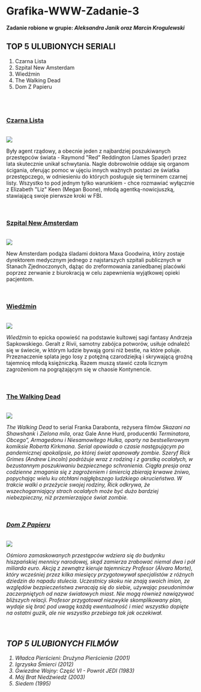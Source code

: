 <!--
![czarnalista](https://user-images.githubusercontent.com/84681166/119273058-6a5adf80-bc09-11eb-9297-210ee1c450c6.PNG)
![NEWAMSTERDAM](https://user-images.githubusercontent.com/84681166/119273010-3da6c800-bc09-11eb-9c68-4785a8ed1dfa.PNG)
![wiedzmin](https://user-images.githubusercontent.com/84681166/119272981-1819be80-bc09-11eb-9c4a-b3eec609881b.PNG)
![TWD](https://user-images.githubusercontent.com/84681166/119272950-e9034d00-bc08-11eb-9d4d-6b1ad0ed1e4e.PNG)
![domzpapieru](https://user-images.githubusercontent.com/84681166/119273116-af7f1180-bc09-11eb-9c5f-06c38202a4b9.PNG)

-->
# Grafika-WWW-Zadanie-3
<b> Zadanie robione w grupie: <i>Aleksandra Janik oraz Marcin Krogulewski</i></b>
<br>
<h2> TOP 5 ULUBIONYCH SERIALI </h1>
<ol>
  <li> Czarna Lista </li>
  <li> Szpital New Amsterdam </li>
  <li> Wiedźmin </li>
  <li> The Walking Dead </li>
  <li> Dom Z Papieru </li>
</ol>
<br>
<br>
<h3><a href="https://www.filmweb.pl/serial/Czarna+lista-2013-683563/descs">Czarna Lista</a></h2>
<br>
<img src="https://user-images.githubusercontent.com/84681166/119273058-6a5adf80-bc09-11eb-9297-210ee1c450c6.PNG">
<p>
  Były agent rządowy, a obecnie jeden z najbardziej poszukiwanych przestępców świata - Raymond "Red" Reddington (James Spader) przez lata skutecznie unikał schwytania. Nagle dobrowolnie oddaje się organom ścigania, oferując pomoc w ujęciu innych ważnych postaci ze światka przestępczego, w odniesieniu do których posługuje się terminem czarnej listy. Wszystko to pod jednym tylko warunkiem - chce rozmawiać wyłącznie z Elizabeth "Liz" Keen (Megan Boone), młodą agentką-nowicjuszką, stawiającą swoje pierwsze kroki w FBI.
</p>
<br>
<h3><a href="https://www.filmweb.pl/serial/Szpital+New+Amsterdam-2018-809601">Szpital New Amsterdam</a></h2>
<br>
<img src="https://user-images.githubusercontent.com/84681166/119273010-3da6c800-bc09-11eb-9c68-4785a8ed1dfa.PNG">
<p>
  New Amsterdam podąża śladami doktora Maxa Goodwina, który zostaje dyrektorem medycznym jednego z najstarszych szpitali publicznych w Stanach Zjednoczonych, dążąc do zreformowania zaniedbanej placówki poprzez zerwanie z biurokracją w celu zapewnienia wyjątkowej opieki pacjentom.
</p>
<br>
<h3><a href="https://www.filmweb.pl/serial/Wiedźmin-2019-724464">Wiedźmin</a></h2>
<br>
<img src="https://user-images.githubusercontent.com/84681166/119272981-1819be80-bc09-11eb-9c4a-b3eec609881b.PNG">
<p>
  <i>Wiedźmin</i> to epicka opowieść na podstawie kultowej sagi fantasy Andrzeja Sapkowskiego. Geralt z Rivii, samotny zabójca potworów, usiłuje odnaleźć się w świecie, w którym ludzie bywają gorsi niż bestie, na które poluje. Przeznaczenie splata jego losy z potężną czarodziejką i skrywającą groźną tajemnicę młodą księżniczką. Razem muszą stawić czoła licznym zagrożeniom na pogrążającym się w chaosie Kontynencie.
</p>
<br>
<h3><a href="https://www.filmweb.pl/serial/The+Walking+Dead-2010-547035">The Walking Dead</a></h2>
<br>
<img src="https://user-images.githubusercontent.com/84681166/119272950-e9034d00-bc08-11eb-9d4d-6b1ad0ed1e4e.PNG">
<p>
  <i>The Walking Dead</i> to serial Franka Darabonta, reżysera filmów <i>Skazani na Shawshank</i> i <i>Zielona mila</i>, oraz Gale Anne Hurd, producentki <i>Terminatora</i>, <i>Obcego”, <i>Armagedonu</i> i <i>Niesamowitego Hulka</i>, oparty na bestsellerowym komiksie Roberta Kirkmana. Serial opowiada o czasie następującym po pandemicznej apokalipsie, po której świat opanowały zombie. Szeryf Rick Grimes (Andrew Lincoln) podróżuje wraz z rodziną i z garstką ocalałych, w bezustannym poszukiwaniu bezpiecznego schronienia. Ciągła presja oraz codzienne zmagania się z zagrożeniem i śmiercią zbierają krwawe żniwo, popychając wielu ku otchłani najgłębszego ludzkiego okrucieństwa. W trakcie walki o przeżycie swojej rodziny, Rick odkrywa, że wszechogarniający strach ocalałych może być dużo bardziej niebezpieczny, niż przemierzające świat zombie.
</p>
<br>
  <h3><a href="https://www.filmweb.pl/serial/Dom+z+papieru-2017-792826">Dom Z Papieru</a></h2>
<br>
<img src="https://user-images.githubusercontent.com/84681166/119273116-af7f1180-bc09-11eb-9c5f-06c38202a4b9.PNG">
<p>
  Ośmioro zamaskowanych przestępców wdziera się do budynku hiszpańskiej mennicy narodowej, skąd zamierza zrabować niemal dwa i pół miliarda euro. Akcją z zewnątrz kieruje tajemniczy Profesor (Álvaro Morte), który wcześniej przez kilka miesięcy przygotowywał specjalistów z różnych dziedzin do napadu stulecia. Uczestnicy skoku nie znają swoich imion, ze względów bezpieczeństwa zwracają się do siebie, używając pseudonimów zaczerpniętych od nazw światowych miast. Nie mogą również nawiązywać bliższych relacji. Profesor przygotował niezwykle skomplikowany plan, wydaje się brać pod uwagę każdą ewentualność i mieć wszystko dopięte na ostatni guzik, ale nie wszystko przebiega tak jak oczekiwał.
</p>
<br>
<h2> TOP 5 ULUBIONYCH FILMÓW </h1>
<ol>
  <li> Władca Pierścieni: Drużyna Pierścienia (2001)</li>
  <li> Igrzyska Śmierci (2012) </li>
  <li> Gwiezdne Wojny: Część VI - Powrót JEDI (1983) </li>
  <li> Mój Brat Niedźwiedź (2003) </li>
  <li> Siedem (1995) </li>
</ol>

